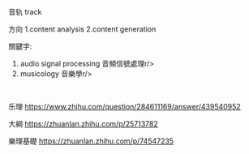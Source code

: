 音轨 track <br/>

方向 1.content analysis 2.content generation

關鍵字: <br/>
1. audio signal processing 音頻信號處理r/>
2. musicology 音樂學r/>
<br/>

乐理 https://www.zhihu.com/question/284611169/answer/439540952

大綱 https://zhuanlan.zhihu.com/p/25713782

樂理基礎 https://zhuanlan.zhihu.com/p/74547235
